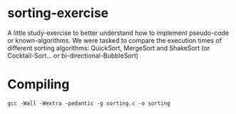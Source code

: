 # sorting-exercise

A little study-exercise to better understand how to implement pseudo-code or known-algorithms.
We were tasked to compare the execution times of different sorting algorithms: QuickSort, MergeSort and ShakeSort (or Cocktail-Sort... or bi-directional-BubbleSort)

# Compiling

`gcc -Wall -Wextra -pedantic -g sorting.c -o sorting`
